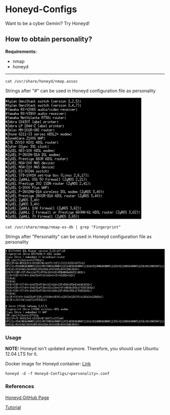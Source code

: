 # Honeyd-Configs
Want to be a cyber Gemini? Try Honeyd!

## How to obtain personality?
**Requirements:**
* nmap
* honeyd
---

```console
cat /usr/share/honeyd/nmap.assoc
```
Strings after "#" can be used in Honeyd configuration file as personality

![nmap.assoc](https://github.com/0x4F776C/Honeyd-Configs/blob/main/screenshots/nmap.assoc.PNG)

```console
cat /usr/share/nmap/nmap-os-db | grep "Fingerprint"
```
Strings after "Personality" can be used in Honeyd configuration file as personality

![nmap-os-db](https://github.com/0x4F776C/Honeyd-Configs/blob/main/screenshots/nmap-os-db.PNG)

### Usage
**NOTE:** Honeyd isn't updated anymore. Therefore, you should use Ubuntu 12.04 LTS for it.

Docker image for Honeyd container: [Link](https://hub.docker.com/repository/docker/0x4f776c/imunes-honeyd)

```console
honeyd -d -f Honeyd-Configs/<personality>.conf
```

### References
[Honeyd GitHub Page](https://github.com/DataSoft/Honeyd)

[Tutorial](http://travisaltman.com/honeypot-honeyd-tutorial-part-1-getting-started/)
